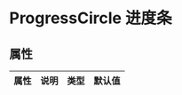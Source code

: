 # ProgressCircle 进度条

<code src="./demo/index.tsx"></code>

## 属性

| 属性 | 说明 | 类型 | 默认值 |
| ---- | ---- | ---- | ------ |
